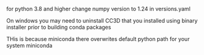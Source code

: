 for python 3.8 and higher change numpy version to 1.24 in versions.yaml

On windows you may need to uninstall CC3D that you installed using binary installer prior to building conda packages

THis is because miniconda there overwrites default python path for your system miniconda